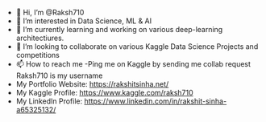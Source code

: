 - 👋 Hi, I’m @Raksh710
- 👀 I’m interested in Data Science, ML & AI
- 🌱 I’m currently learning and working on various deep-learning architectiures.
- 💞️ I’m looking to collaborate on various Kaggle Data Science Projects and competitions
- 📫 How to reach me -Ping me on Kaggle by sending me collab request Raksh710 is my username
- My Portfolio Website: https://rakshitsinha.net/
- My Kaggle Profile: https://www.kaggle.com/raksh710
- My LinkedIn Profile: https://www.linkedin.com/in/rakshit-sinha-a65325132/
<!---
Raksh710/Raksh710 is a ✨ special ✨ repository because its `README.md` (this file) appears on your GitHub profile.
You can click the Preview link to take a look at your changes.

[![Rakshit's github stats](https://github-readme-stats.vercel.app/api?username=Raksh710)](https://github.com/Raksh710/github-readme-stats)

--->
